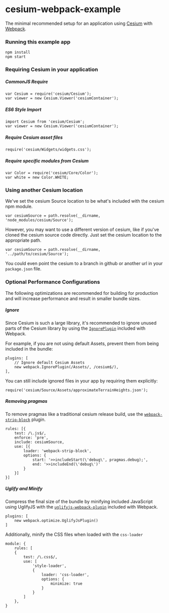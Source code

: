 # cesium-webpack-example

The minimal recommended setup for an application using [Cesium](https://cesiumjs.org/) with [Webpack](https://webpack.js.org/concepts/).

### Running this example app

	npm install
	npm start

### Requiring Cesium in your application
 
##### CommonJS Require

 	var Cesium = require('cesium/Cesium');
 	var viewer = new Cesium.Viewer('cesiumContainer');

##### ES6 Style Import

 	import Cesium from 'cesium/Cesium';
 	var viewer = new Cesium.Viewer('cesiumContainer');
 
##### Require Cesium asset files

 	require('cesium/Widgets/widgets.css');

##### Require specific modules from Cesium

	var Color = require('cesium/Core/Color');
	var white = new Color.WHITE;

### Using another Cesium location

We've set the cesium Source location to be what's included with the cesium npm module.

	var cesiumSource = path.resolve(__dirname, 'node_modules/cesium/Source');

However, you may want to use a different version of cesium, like if you've cloned the cesium source code directly. Just set the cesium location to the appropriate path.

	var cesiumSource = path.resolve(__dirname, '../path/to/cesium/Source');

You could even point the cesium to a branch in github or another url in your `package.json` file.

### Optional Performance Configurations 

The following optimizations are recommended for building for production and will increase performance and result in smaller bundle sizes.

##### Ignore

Since Cesium is such a large library, it's recommended to ignore unused parts of the Cesium library by using the [`IgnorePlugin`](https://webpack.js.org/plugins/ignore-plugin/) included with Webpack.

For example, if you are not using default Assets, prevent them from being included in the bundle:

	plugins: [
	    // Ignore default Cesium Assets
	    new webpack.IgnorePlugin(/Assets/, /cesium$/),
  	],

You can still include ignored files in your app by requiring them explicitly:

	require('cesium/Source/Assets/approximateTerrainHeights.json');

##### Removing pragmas

To remove pragmas like a traditional cesium release build, use the [`webpack-strip-block`](https://www.npmjs.com/package/webpack-strip-block) plugin.

```
rules: [{
	test: /\.js$/,
	enforce: 'pre',
	include: cesiumSource,
	use: [{
		loader: 'webpack-strip-block',
		options: {
		    start: '>>includeStart(\'debug\', pragmas.debug);',
		    end: '>>includeEnd(\'debug\')'
		}
	}]
}]
```

##### Uglify and Minify

Compress the final size of the bundle by minifying included JavaScript using UglifyJS with the [`uglifyjs-webpack-plugin`](https://webpack.js.org/plugins/uglifyjs-webpack-plugin/) included with Webpack.

```
plugins: [
	new webpack.optimize.UglifyJsPlugin()
]
```

Additionally, minify the CSS files when loaded with the `css-loader`

```
module: {
	rules: [
	{
		test: /\.css$/,
		use: [ 
			'style-loader', 
			{
				loader: 'css-loader',
				options: {
					minimize: true
				}
			}
		]
	},
}
```